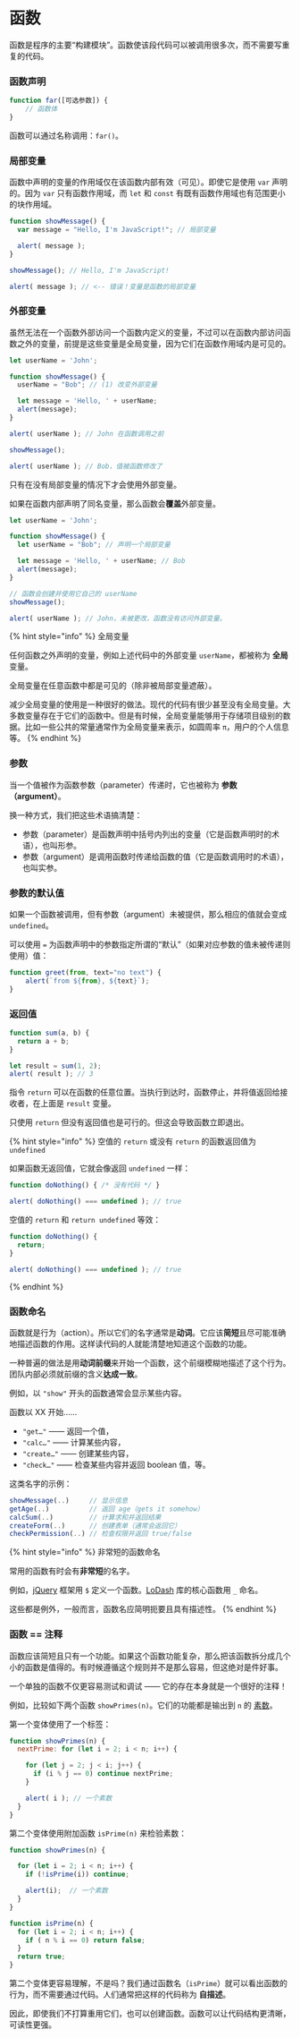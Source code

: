 # 函数

函数是程序的主要“构建模块”。函数使该段代码可以被调用很多次，而不需要写重复的代码。

### 函数声明

```javascript
function far([可选参数]) {
    // 函数体
}
```

函数可以通过名称调用：`far()`。

### 局部变量

函数中声明的变量的作用域仅在该函数内部有效（可见）。即使它是使用 `var` 声明的。因为 `var` 只有函数作用域，而 `let` 和 `const` 有既有函数作用域也有范围更小的块作用域。

```javascript
function showMessage() {
  var message = "Hello, I'm JavaScript!"; // 局部变量

  alert( message );
}

showMessage(); // Hello, I'm JavaScript!

alert( message ); // <-- 错误！变量是函数的局部变量
```

### 外部变量

虽然无法在一个函数外部访问一个函数内定义的变量，不过可以在函数内部访问函数之外的变量，前提是这些变量是全局变量，因为它们在函数作用域内是可见的。

```javascript
let userName = 'John';

function showMessage() {
  userName = "Bob"; // (1) 改变外部变量

  let message = 'Hello, ' + userName;
  alert(message);
}

alert( userName ); // John 在函数调用之前

showMessage();

alert( userName ); // Bob，值被函数修改了
```

只有在没有局部变量的情况下才会使用外部变量。

如果在函数内部声明了同名变量，那么函数会**覆盖**外部变量。

```javascript
let userName = 'John';

function showMessage() {
  let userName = "Bob"; // 声明一个局部变量

  let message = 'Hello, ' + userName; // Bob
  alert(message);
}

// 函数会创建并使用它自己的 userName
showMessage();

alert( userName ); // John，未被更改，函数没有访问外部变量。
```

{% hint style="info" %}
全局变量

任何函数之外声明的变量，例如上述代码中的外部变量 `userName`，都被称为 **全局** 变量。

全局变量在任意函数中都是可见的（除非被局部变量遮蔽）。

减少全局变量的使用是一种很好的做法。现代的代码有很少甚至没有全局变量。大多数变量存在于它们的函数中。但是有时候，全局变量能够用于存储项目级别的数据。比如一些公共的常量通常作为全局变量来表示，如圆周率 `π`，用户的个人信息等。
{% endhint %}

### 参数

当一个值被作为函数参数（parameter）传递时，它也被称为 **参数（argument）**。

换一种方式，我们把这些术语搞清楚：

* 参数（parameter）是函数声明中括号内列出的变量（它是函数声明时的术语），也叫形参。
* 参数（argument）是调用函数时传递给函数的值（它是函数调用时的术语），也叫实参。

### 参数的默认值

如果一个函数被调用，但有参数（argument）未被提供，那么相应的值就会变成 `undefined`。

可以使用 `=` 为函数声明中的参数指定所谓的“默认”（如果对应参数的值未被传递则使用）值：

```javascript
function greet(from, text="no text") {
    alert(`from ${from}, ${text}`);
}
```

### 返回值

```javascript
function sum(a, b) {
  return a + b;
}

let result = sum(1, 2);
alert( result ); // 3
```

指令 `return` 可以在函数的任意位置。当执行到达时，函数停止，并将值返回给接收者，在上面是 `result` 变量。

只使用 `return` 但没有返回值也是可行的。但这会导致函数立即退出。

{% hint style="info" %}
空值的 `return` 或没有 `return` 的函数返回值为 `undefined`

如果函数无返回值，它就会像返回 `undefined` 一样：

```javascript
function doNothing() { /* 没有代码 */ }

alert( doNothing() === undefined ); // true
```

空值的 `return` 和 `return undefined` 等效：

```javascript
function doNothing() {
  return;
}

alert( doNothing() === undefined ); // true
```
{% endhint %}

### 函数命名

函数就是行为（action）。所以它们的名字通常是**动词**。它应该**简短**且尽可能准确地描述函数的作用。这样读代码的人就能清楚地知道这个函数的功能。

一种普遍的做法是用**动词前缀**来开始一个函数，这个前缀模糊地描述了这个行为。团队内部必须就前缀的含义**达成一致**。

例如，以 `"show"` 开头的函数通常会显示某些内容。

函数以 XX 开始……

* `"get…"` —— 返回一个值，
* `"calc…"` —— 计算某些内容，
* `"create…"` —— 创建某些内容，
* `"check…"` —— 检查某些内容并返回 boolean 值，等。

这类名字的示例：

```javascript
showMessage(..)     // 显示信息
getAge(..)          // 返回 age（gets it somehow）
calcSum(..)         // 计算求和并返回结果
createForm(..)      // 创建表单（通常会返回它）
checkPermission(..) // 检查权限并返回 true/false
```

{% hint style="info" %}
非常短的函数命名

常用的函数有时会有**非常短**的名字。

例如，[jQuery](http://jquery.com/) 框架用 `$` 定义一个函数。[LoDash](http://lodash.com/) 库的核心函数用 `_` 命名。

这些都是例外，一般而言，函数名应简明扼要且具有描述性。
{% endhint %}

### 函数 == 注释

函数应该简短且只有一个功能。如果这个函数功能复杂，那么把该函数拆分成几个小的函数是值得的。有时候遵循这个规则并不是那么容易，但这绝对是件好事。

一个单独的函数不仅更容易测试和调试 —— 它的存在本身就是一个很好的注释！

例如，比较如下两个函数 `showPrimes(n)`。它们的功能都是输出到 `n` 的 [素数](https://en.wikipedia.org/wiki/Prime\_number)。

第一个变体使用了一个标签：

```javascript
function showPrimes(n) {
  nextPrime: for (let i = 2; i < n; i++) {

    for (let j = 2; j < i; j++) {
      if (i % j == 0) continue nextPrime;
    }

    alert( i ); // 一个素数
  }
}
```

第二个变体使用附加函数 `isPrime(n)` 来检验素数：

```javascript
function showPrimes(n) {

  for (let i = 2; i < n; i++) {
    if (!isPrime(i)) continue;

    alert(i);  // 一个素数
  }
}

function isPrime(n) {
  for (let i = 2; i < n; i++) {
    if ( n % i == 0) return false;
  }
  return true;
}
```

第二个变体更容易理解，不是吗？我们通过函数名（`isPrime`）就可以看出函数的行为，而不需要通过代码。人们通常把这样的代码称为 **自描述**。

因此，即使我们不打算重用它们，也可以创建函数。函数可以让代码结构更清晰，可读性更强。

